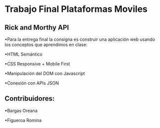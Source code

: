 # Trabajo Final Plataformas Moviles

##   Rick and Morthy API

•Para la entrega final la consigna es construir una aplicación web usando los conceptos que aprendimos en clase:

  •HTML Semántico
  
  •CSS Responsive + Mobile First
  
  •Manipulación del DOM con Javascript
  
  •Conexión con APIs JSON
  
 ## Contribuidores:
 
 •Bargas Oreana
 
 •Figueroa Romina
